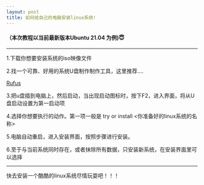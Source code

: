 ```yaml
---
layout: post
title: 如何给自己的电脑安装linux系统!
---
```

<h4>（本次教程以当前最新版本Ubuntu 21.04 为例)😇</h4>
<hr>


<p>1.下载你想要安装系统的iso映像文件</p>
<p>2.找一个可靠、好用的系统U盘制作制作工具，这里推荐....</p>
<a href="https:rufus.ie/zh/">Rufus</a>
<p>3.把u盘插到电脑上，然后启动，当出现启动图标时，按下F2，进入界面，将从U盘启动设置为第一启动项</p>
<p>4.选择你想要执行的动作。第一项一般是 try or install <你准备好的linux系统的名称></p>
<p>5.电脑自动重启，进入安装界面，按照步骤进行安装。</p>
<p>6.至于与当前系统同时存在，或者抹除所有数据，只安装新系统，在安装界面里可以选择</p>

<hr>
<p>快去安装一个酷酷的linux系统尽情玩耍吧！！！</p>
